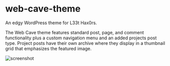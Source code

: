 # web-cave-theme
An edgy WordPress theme for L33t Hax0rs.

The Web Cave theme features standard post, page, and comment functionality plus a custom navigation menu and an added projects post type. Project posts have their own archive where they display in a thumbnail grid that emphasizes the featured image.

![screenshot](https://user-images.githubusercontent.com/58354883/127583799-7d9dbb2f-ef39-4b31-b243-3f71be18ba10.jpg)


